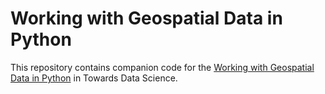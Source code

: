 # Working with Geospatial Data in Python

This repository contains companion code for the [Working with Geospatial Data in Python](https://medium.com/p/453c97daebc5) in Towards Data Science.